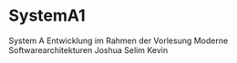 # SystemA1
System A Entwicklung im Rahmen der Vorlesung Moderne Softwarearchitekturen
Joshua Selim Kevin
